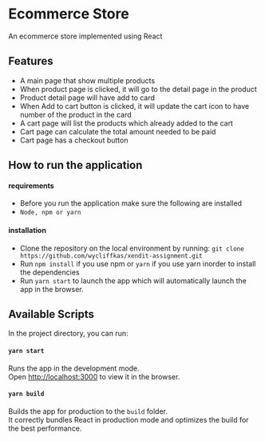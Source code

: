 # Ecommerce Store

An ecommerce store implemented using React

## Features

- A main page that show multiple products
- When product page is clicked, it will go to the detail page in the product
- Product detail page will have add to card
- When Add to cart button is clicked, it will update the cart icon to have number of the
product in the card
- A cart page will list the products which already added to the cart
- Cart page can calculate the total amount needed to be paid
- Cart page has a checkout button

## How to run the application

#### requirements

- Before you run the application make sure the following are installed
- `Node, npm or yarn`

#### installation

- Clone the repository on the local environment by running:
  `git clone https://github.com/wycliffkas/xendit-assignment.git`
- Run `npm install` if you use npm or `yarn` if you use yarn inorder to install the dependencies
- Run `yarn start` to launch the app which will automatically launch the app in the browser.

## Available Scripts

In the project directory, you can run:

#### `yarn start`

Runs the app in the development mode.<br />
Open [http://localhost:3000](http://localhost:3000) to view it in the browser.

#### `yarn build`

Builds the app for production to the `build` folder.<br />
It correctly bundles React in production mode and optimizes the build for the best performance.